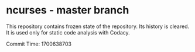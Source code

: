 # ncurses - master branch

This repository contains frozen state of the repository.
Its history is cleared. It is used only for static code
analysis with Codacy.

Commit Time: 1700638703